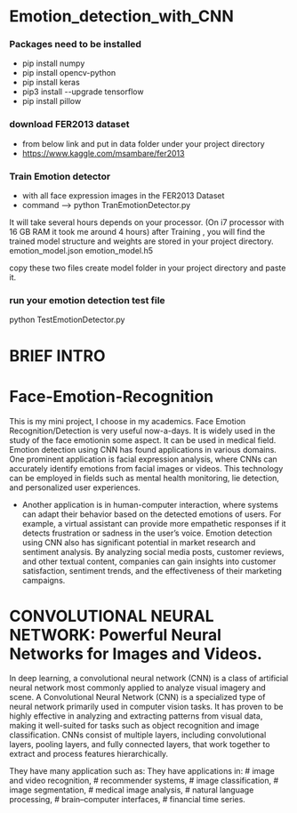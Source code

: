 # Emotion_detection_with_CNN


### Packages need to be installed
- pip install numpy
- pip install opencv-python
- pip install keras
- pip3 install --upgrade tensorflow
- pip install pillow

### download FER2013 dataset
- from below link and put in data folder under your project directory
- https://www.kaggle.com/msambare/fer2013

### Train Emotion detector
- with all face expression images in the FER2013 Dataset
- command --> python TranEmotionDetector.py

It will take several hours depends on your processor. (On i7 processor with 16 GB RAM it took me around 4 hours)
after Training , you will find the trained model structure and weights are stored in your project directory.
emotion_model.json
emotion_model.h5

copy these two files create model folder in your project directory and paste it.

### run your emotion detection test file
python TestEmotionDetector.py

# BRIEF INTRO
# Face-Emotion-Recognition
This is my mini project, I choose in my academics. Face Emotion Recognition/Detection is very useful now-a-days. It is widely used in the study of the face emotionin some aspect. It can be used in medical field.
Emotion detection using CNN has found applications in various domains. One prominent application is facial expression analysis, where CNNs can accurately identify emotions from facial images or videos. This technology can be employed in fields such as mental health monitoring, lie detection, and personalized user experiences.
* Another application is in human-computer interaction, where systems can adapt their behavior based on the detected emotions of users. For example, a virtual assistant can provide more empathetic responses if it detects frustration or sadness in the user’s voice.
Emotion detection using CNN also has significant potential in market research and sentiment analysis. By analyzing social media posts, customer reviews, and other textual content, companies can gain insights into customer satisfaction, sentiment trends, and the effectiveness of their marketing campaigns.
# CONVOLUTIONAL NEURAL NETWORK: Powerful Neural Networks for Images and Videos.
In deep learning, a convolutional neural network (CNN) is a class of artificial neural network most commonly applied to analyze visual imagery and scene. A Convolutional Neural Network (CNN) is a specialized type of neural network primarily used in computer vision tasks. It has proven to be highly effective in analyzing and extracting patterns from visual data, making it well-suited for tasks such as object recognition and image classification. CNNs consist of multiple layers, including convolutional layers, pooling layers, and fully connected layers, that work together to extract and process features hierarchically.

 They have many application such as: They have applications in:
         # image and video recognition,
         # recommender systems,
         # image classification,
         # image segmentation,
         # medical image analysis,
         # natural language processing,
         # brain–computer interfaces,
         # financial time series.
